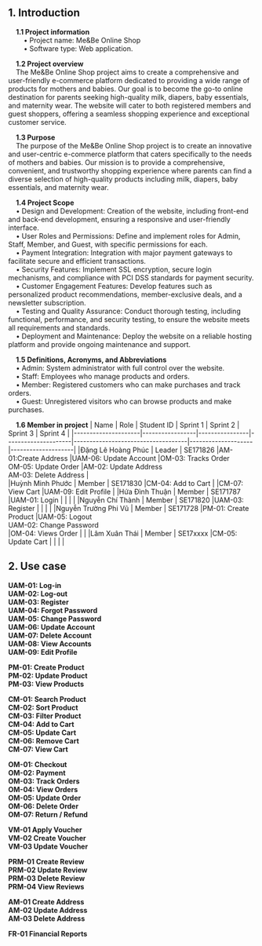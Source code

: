 ## **1. Introduction**

&nbsp;&nbsp;&nbsp;&nbsp;**1.1 Project information**<br>
&nbsp;&nbsp;&nbsp;&nbsp;&nbsp;&nbsp;&nbsp;&nbsp;•	Project name: Me&Be Online Shop<br>
&nbsp;&nbsp;&nbsp;&nbsp;&nbsp;&nbsp;&nbsp;&nbsp;•	Software type: Web application.

&nbsp;&nbsp;&nbsp;&nbsp;**1.2 Project overview**<br>
&nbsp;&nbsp;&nbsp;&nbsp;The Me&Be Online Shop project aims to create a comprehensive and user-friendly e-commerce platform dedicated to providing a wide range of products for mothers and babies. Our goal is to become the go-to online destination for parents seeking high-quality milk, diapers, baby essentials, and maternity wear. The website will cater to both registered members and guest shoppers, offering a seamless shopping experience and exceptional customer service.

&nbsp;&nbsp;&nbsp;&nbsp;**1.3 Purpose**<br>
&nbsp;&nbsp;&nbsp;&nbsp;The purpose of the Me&Be Online Shop project is to create an innovative and user-centric e-commerce platform that caters specifically to the needs of mothers and babies. Our mission is to provide a comprehensive, convenient, and trustworthy shopping experience where parents can find a diverse selection of high-quality products including milk, diapers, baby essentials, and maternity wear.

&nbsp;&nbsp;&nbsp;&nbsp;**1.4 Project Scope**<br>
&nbsp;&nbsp;&nbsp;&nbsp;• Design and Development: Creation of the website, including front-end and back-end development, ensuring a responsive and user-friendly interface.<br>
&nbsp;&nbsp;&nbsp;&nbsp;• User Roles and Permissions: Define and implement roles for Admin, Staff, Member, and Guest, with specific permissions for each.<br>
&nbsp;&nbsp;&nbsp;&nbsp;• Payment Integration: Integration with major payment gateways to facilitate secure and efficient transactions.<br>
&nbsp;&nbsp;&nbsp;&nbsp;• Security Features: Implement SSL encryption, secure login mechanisms, and compliance with PCI DSS standards for payment security.<br>
&nbsp;&nbsp;&nbsp;&nbsp;• Customer Engagement Features: Develop features such as personalized product recommendations, member-exclusive deals, and a newsletter subscription.<br>
&nbsp;&nbsp;&nbsp;&nbsp;• Testing and Quality Assurance: Conduct thorough testing, including functional, performance, and security testing, to ensure the website meets all requirements and standards.<br>
&nbsp;&nbsp;&nbsp;&nbsp;• Deployment and Maintenance: Deploy the website on a reliable hosting platform and provide ongoing maintenance and support.

&nbsp;&nbsp;&nbsp;&nbsp;**1.5 Definitions, Acronyms, and Abbreviations**<br>
&nbsp;&nbsp;&nbsp;&nbsp;• Admin: System administrator with full control over the website.<br>
&nbsp;&nbsp;&nbsp;&nbsp;• Staff: Employees who manage products and orders.<br>
&nbsp;&nbsp;&nbsp;&nbsp;• Member: Registered customers who can make purchases and track orders.<br>
&nbsp;&nbsp;&nbsp;&nbsp;• Guest: Unregistered visitors who can browse products and make purchases.

&nbsp;&nbsp;&nbsp;&nbsp;**1.6 Member in project**
   |        Name         |       Role      |   Student ID   |      Sprint 1       |               Sprint 2             |      Sprint 3      |      Sprint 4      |
   |---------------------|-----------------|----------------|---------------------|------------------------------------|--------------------|--------------------|
   |Đặng Lê Hoàng Phúc   |      Leader     |    SE171826    |AM-01:Create Address |UAM-06: Update Account |OM-03: Tracks Order<br> OM-05: Update Order |AM-02: Update Address<br> AM-03: Delete Address |                                    
   |Huỳnh Minh Phước     |      Member     |    SE171830    |CM-04: Add to Cart   |                                    |CM-07: View Cart |UAM-09: Edit Profile |
   |Hứa Đình Thuận       |      Member     |    SE171787    |UAM-01: Login        |                                    |                    |                    |
   |Nguyễn Chí Thành     |      Member     |    SE171820    |UAM-03: Register     |                                    |                    |                    |
   |Nguyễn Trường Phi Vũ |      Member     |    SE171728    |PM-01: Create Product |UAM-05: Logout<br> UAM-02: Change Password<br> |OM-04: Views Order |                    |
   |Lâm Xuân Thái        |      Member     |    SE17xxxx    |CM-05: Update Cart   |                                    |                    |                    |
   
## **2. Use case**

**UAM-01: Log-in**<br>
**UAM-02: Log-out**<br>
**UAM-03: Register**<br>
**UAM-04: Forgot Password**<br>
**UAM-05: Change Password**<br>
**UAM-06: Update Account**<br>
**UAM-07: Delete Account**<br>
**UAM-08: View Accounts**<br>
**UAM-09: Edit Profile**<br>

**PM-01: Create Product**<br>
**PM-02: Update Product**<br>
**PM-03: View Products**<br>

**CM-01:	Search Product**<br>
**CM-02:	Sort Product**<br>
**CM-03:	Filter Product**<br>
**CM-04:	Add to Cart**<br>
**CM-05:	Update Cart**<br>
**CM-06:	Remove Cart**<br>
**CM-07:	View Cart**<br>

**OM-01: Checkout**<br>
**OM-02: Payment**<br>
**OM-03: Track Orders**<br>
**OM-04: View Orders**<br>
**OM-05: Update Order**<br>
**OM-06: Delete Order**<br>
**OM-07: Return / Refund**<br>

**VM-01	Apply Voucher**<br>
**VM-02	Create Voucher**<br>
**VM-03	Update Voucher**<br>

**PRM-01	Create Review**<br>
**PRM-02	Update Review**<br>
**PRM-03	Delete Review**<br>
**PRM-04	View Reviews**<br>

**AM-01	Create Address**<br>
**AM-02	Update Address**<br>
**AM-03	Delete Address**<br>

**FR-01	Financial Reports**<br>

  



